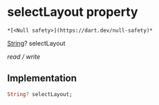 


# selectLayout property




    *[<Null safety>](https://dart.dev/null-safety)*


[String](https://api.flutter.dev/flutter/dart-core/String-class.html)? selectLayout
  
_read / write_






## Implementation

```dart
String? selectLayout;


```








